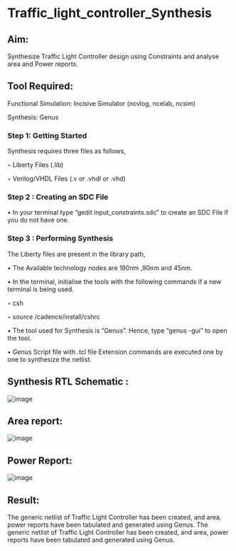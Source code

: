 # Traffic_light_controller_Synthesis

## Aim:

Synthesize Traffic Light Controller design using Constraints and analyse area and Power reports.

## Tool Required:

Functional Simulation: Incisive Simulator (ncvlog, ncelab, ncsim)

Synthesis: Genus

### Step 1: Getting Started

Synthesis requires three files as follows,

◦ Liberty Files (.lib)

◦ Verilog/VHDL Files (.v or .vhdl or .vhd)

### Step 2 : Creating an SDC File

•	In your terminal type “gedit input_constraints.sdc” to create an SDC File if you do not have one.

### Step 3 : Performing Synthesis

The Liberty files are present in the library path,

• The Available technology nodes are 180nm ,90nm and 45nm.

• In the terminal, initialise the tools with the following commands if a new terminal is being used.

◦ csh

◦ source /cadence/install/cshrc

• The tool used for Synthesis is “Genus”. Hence, type “genus -gui” to open the tool.

• Genus Script file with .tcl file Extension commands are executed one by one to synthesize the netlist.

## Synthesis RTL Schematic :
![image](https://github.com/user-attachments/assets/1fa294ca-1cfd-4263-9b4b-c01837ce3296)

## Area report:
![image](https://github.com/user-attachments/assets/43326795-2219-46cb-b7ee-9674addd4f8b)


## Power Report:
![image](https://github.com/user-attachments/assets/12956e37-f2a6-4a07-bd05-2a42631fd619)


## Result:
The generic netlist of Traffic Light Controller has been created, and area, power reports have been tabulated and generated using Genus.
The generic netlist of Traffic Light Controller has been created, and area, power reports have been tabulated and generated using Genus.
